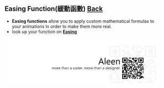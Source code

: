 ## Easing Function(緩動函數) [Back](./../JavaScript.md)
- **Easing functions** allow you to apply custom mathematical formulas to your animations in order to make them more real.
- look up your function on [**Easing**](http://easings.net/en)

<a href="http://aleen42.github.io/" target="_blank" ><img src="./../../../pic/tail.gif"></a>